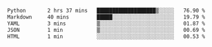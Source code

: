 <!--START_SECTION:waka-->

```txt
Python       2 hrs 37 mins   ███████████████████▒░░░░░   76.90 %
Markdown     40 mins         █████░░░░░░░░░░░░░░░░░░░░   19.79 %
YAML         3 mins          ▒░░░░░░░░░░░░░░░░░░░░░░░░   01.87 %
JSON         1 min           ▒░░░░░░░░░░░░░░░░░░░░░░░░   00.69 %
HTML         1 min           ░░░░░░░░░░░░░░░░░░░░░░░░░   00.53 %
```

<!--END_SECTION:waka-->
